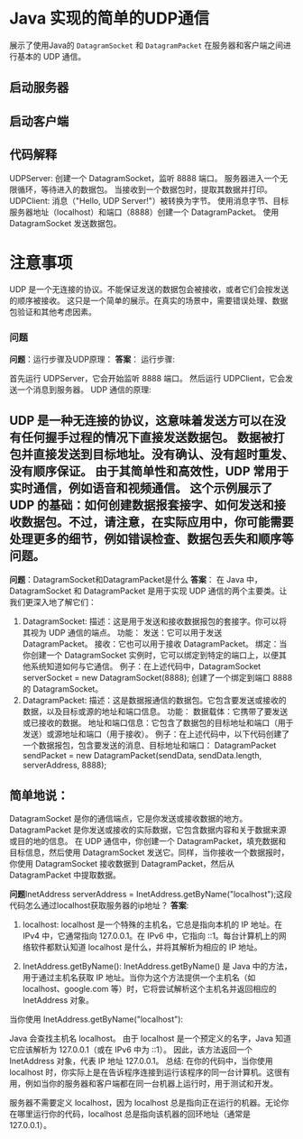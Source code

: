 # Java 实现的简单的UDP通信
展示了使用Java的 `DatagramSocket` 和 `DatagramPacket` 在服务器和客户端之间进行基本的 UDP 通信。

## 启动服务器
## 启动客户端

## 代码解释
UDPServer:
创建一个 DatagramSocket，监听 8888 端口。
服务器进入一个无限循环，等待进入的数据包。
当接收到一个数据包时，提取其数据并打印。
UDPClient:
消息（"Hello, UDP Server!"）被转换为字节。
使用消息字节、目标服务器地址（localhost）和端口（8888）创建一个 DatagramPacket。
使用 DatagramSocket 发送数据包。

# 注意事项
UDP 是一个无连接的协议。不能保证发送的数据包会被接收，或者它们会按发送的顺序被接收。
这只是一个简单的展示。在真实的场景中，需要错误处理、数据包验证和其他考虑因素。

### 问题
**问题**：运行步骤及UDP原理：
**答案**：
运行步骤:

首先运行 UDPServer，它会开始监听 8888 端口。
然后运行 UDPClient，它会发送一个消息到服务器。
UDP 通信的原理:

UDP 是一种无连接的协议，这意味着发送方可以在没有任何握手过程的情况下直接发送数据包。
数据被打包并直接发送到目标地址。没有确认、没有超时重发、没有顺序保证。
由于其简单性和高效性，UDP 常用于实时通信，例如语音和视频通信。
这个示例展示了 UDP 的基础：如何创建数据报套接字、如何发送和接收数据包。不过，请注意，在实际应用中，你可能需要处理更多的细节，例如错误检查、数据包丢失和顺序等问题。
---
**问题**：DatagramSocket和DatagramPacket是什么
**答案**：
在 Java 中，DatagramSocket 和 DatagramPacket 是用于实现 UDP 通信的两个主要类。让我们更深入地了解它们：

1. DatagramSocket:
描述：这是用于发送和接收数据报包的套接字。你可以将其视为 UDP 通信的端点。
功能：
发送：它可以用于发送 DatagramPacket。
接收：它也可以用于接收 DatagramPacket。
绑定：当你创建一个 DatagramSocket 实例时，它可以绑定到特定的端口上，以便其他系统知道如何与它通信。
例子：在上述代码中，DatagramSocket serverSocket = new DatagramSocket(8888); 创建了一个绑定到端口 8888 的 DatagramSocket。
2. DatagramPacket:
描述：这是数据报通信的数据包。它包含要发送或接收的数据，以及目标或源的地址和端口信息。
功能：
数据载体：它携带了要发送或已接收的数据。
地址和端口信息：它包含了数据包的目标地址和端口（用于发送）或源地址和端口（用于接收）。
例子：在上述代码中，以下代码创建了一个数据报包，包含要发送的消息、目标地址和端口：
DatagramPacket sendPacket = new DatagramPacket(sendData, sendData.length, serverAddress, 8888);
## 简单地说：
DatagramSocket 是你的通信端点，它是你发送或接收数据的地方。
DatagramPacket 是你发送或接收的实际数据，它包含数据内容和关于数据来源或目的地的信息。
在 UDP 通信中，你创建一个 DatagramPacket，填充数据和目标信息，然后使用 DatagramSocket 发送它。同样，当你接收一个数据报时，你使用 DatagramSocket 接收数据到 DatagramPacket，然后从 DatagramPacket 中提取数据。

**问题**InetAddress serverAddress = InetAddress.getByName("localhost");这段代码怎么通过localhost获取服务器的ip地址？
**答案**:
1. localhost:
localhost 是一个特殊的主机名，它总是指向本机的 IP 地址。在 IPv4 中，它通常指向 127.0.0.1。在 IPv6 中，它指向 ::1。每台计算机上的网络软件都默认知道 localhost 是什么，并将其解析为相应的 IP 地址。

2. InetAddress.getByName():
InetAddress.getByName() 是 Java 中的方法，用于通过主机名获取 IP 地址。当你为这个方法提供一个主机名（如 localhost、google.com 等）时，它将尝试解析这个主机名并返回相应的 InetAddress 对象。

当你使用 InetAddress.getByName("localhost"):

Java 会查找主机名 localhost。
由于 localhost 是一个预定义的名字，Java 知道它应该解析为 127.0.0.1（或在 IPv6 中为 ::1）。
因此，该方法返回一个 InetAddress 对象，代表 IP 地址 127.0.0.1。
总结:
在你的代码中，当你使用 localhost 时，你实际上是在告诉程序连接到运行该程序的同一台计算机。这很有用，例如当你的服务器和客户端都在同一台机器上运行时，用于测试和开发。

服务器不需要定义 localhost，因为 localhost 总是指向正在运行的机器。无论你在哪里运行你的代码，localhost 总是指向该机器的回环地址（通常是 127.0.0.1）。
